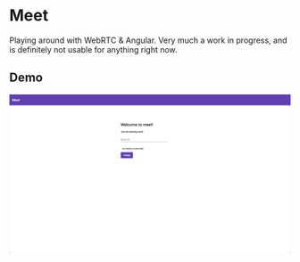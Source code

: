 # Meet
Playing around with WebRTC & Angular. Very much a work in progress, and is definitely not usable for anything right now.

## Demo
![](screenshot.png)

